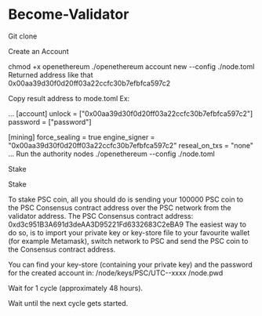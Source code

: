 # Become-Validator


Git clone 

Create an Account

chmod +x openethereum
./openethereum account new --config ./node.toml
Returned address like that 0x00aa39d30f0d20ff03a22ccfc30b7efbfca597c2

Copy result address to mode.toml Ex:

...
[account]
unlock = ["0x00aa39d30f0d20ff03a22ccfc30b7efbfca597c2"]
password = ["password"]

[mining]
force_sealing = true
engine_signer = "0x00aa39d30f0d20ff03a22ccfc30b7efbfca597c2"
reseal_on_txs = "none"
...
Run the authority nodes
./openethereum --config ./node.toml

Stake

Stake

To stake PSC coin, all you should do is sending your 100000 PSC coin to the PSC Consensus contract address over the PSC network from the validator address. The PSC Consensus contract address: 0xd3c951B3A691d3deAA3D95221Fd6332683C2eBA9 The easiest way to do so, is to import your private key or key-store file to your favourite wallet (for example Metamask), switch network to PSC and send the PSC coin to the Consensus contract address.

You can find your key-store (containing your private key) and the password for the created account in: /node/keys/PSC/UTC--xxxx /node.pwd

Wait for 1 cycle (approximately 48 hours).

Wait until the next cycle gets started.
